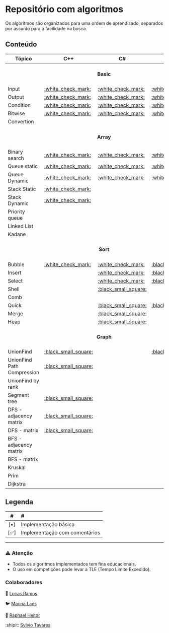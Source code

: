 # Repositório com algoritmos

Os algoritmos são organizados para uma ordem de aprendizado, separados por assunto para a facilidade na busca.


## Conteúdo

<table>
  <thead>
    <tr>
      <th>Tópico</th>
      <th>C++</th>
      <th>C#</th>
      <th>Elixir</th>
    </tr>
  </thead>
  <tbody>
    <tr>
      <td colspan="4">
        <h4 align="center">Basic</h4>
      </td>
    </tr>
    <tr>
      <td>Input</td>
      <td><a href="basic/Input.cpp">:white_check_mark:</a></td>
      <td><a href="basic/Input.cs">:white_check_mark:</a></td>
      <td><a href="basic/Input.ex">:white_check_mark:</a></td>
    </tr>
    <tr>
      <td>Output</td>
      <td><a href="basic/Output.cpp">:white_check_mark:</a></td>
      <td><a href="basic/Output.cs">:white_check_mark:</a></td>
      <td><a href="basic/Output.ex">:white_check_mark:</a></td>
    </tr>
    <tr>
      <td>Condition</td>
      <td><a href="basic/Condition.cpp">:white_check_mark:</a></td>
      <td><a href="basic/Condition.cs">:white_check_mark:</a></td>
      <td><a href="basic/Condition.ex">:white_check_mark:</a></td>
    </tr>
    <tr>
      <td>Bitwise</td>
      <td><a href="basic/Loop.cpp">:white_check_mark:</a></td>
      <td><a href="basic/Loop.cs">:white_check_mark:</a></td>
      <td><a href="basic/Loop.ex">:white_check_mark:</a></td>
    </tr>
    <tr>
      <td>Convertion</td>
      <td></td>
      <td></td>
      <td></td>
    </tr>
    <tr>
      <td colspan="4">
        <h4 align="center">Array</h4>
      </td>
    </tr>
    <tr>
      <td>Binary search</td>
      <td><a href="array/BinarySearch.cpp">:white_check_mark:</a></td>
      <td><a href="array/BinarySearch.cs">:white_check_mark:</a></td>
      <td><a href="array/BinarySearch.ex">:white_check_mark:</a></td>
    </tr>
    <tr>
      <td>Queue static</td>
      <td><a href="array/Queue_Static.cpp">:white_check_mark:</a></td>
      <td><a href="array/Queue_Static.cs">:white_check_mark:</a></td>
      <td><a href="array/Queue_Static.ex">:white_check_mark:</a></td>
    </tr>
    <tr>
      <td>Queue Dynamic</td>
      <td><a href="array/Queue_Dynamic.cpp">:white_check_mark:</a></td>
      <td><a href="array/Queue_Dynamic.cs">:white_check_mark:</a></td>
      <td><a href="array/Queue_Dynamic.ex">:white_check_mark:</a></td>
    </tr>
    <tr>
      <td>Stack Static</td>
      <td><a href="array/Stack_Static.cpp">:white_check_mark:</a></td>
      <td><a href="array/Stack_Static.cs"></a></td>
      <td><a href="array/Stack_Static.ex"></a></td>
    </tr>
    <tr>
      <td>Stack Dynamic</td>
      <td><a href="array/Stack_Dynamic.cpp">:white_check_mark:</a></td>
      <td><a href="array/Stack_Dynamic.cs"></a></td>
      <td><a href="array/Stack_Dynamic.ex"></a></td>
    </tr>
    <tr>
      <td>Priority queue</td>
      <td></td>
      <td></td>
      <td></td>
    </tr>
    <tr>
      <td>Linked List</td>
      <td></td>
      <td></td>
      <td></td>
    </tr>
    <tr>
      <td>Kadane</td>
      <td></td>
      <td></td>
      <td></td>
    </tr>
    <tr>
      <td colspan="4">
        <h4 align="center">Sort</h4>
      </td>
    </tr>
    <tr>
      <td>Bubble</td>
      <td><a href="sort/Bubble.cpp">:white_check_mark:</a></td>
      <td><a href="sort/Bubble.cs">:white_check_mark:</a></td>
      <td><a href="sort/Bubble.ex">:black_small_square:</a></td>
    </tr>
    <tr>
      <td>Insert</td>
      <td></td>
      <td><a href="sort/Insert.cs">:white_check_mark:</a></td>
      <td><a href="sort/Insert.ex">:black_small_square:</a></td>
    </tr>
    <tr>
      <td>Select</td>
      <td></td>
      <td><a href="sort/Insert.cs">:white_check_mark:</a></td>
      <td><a href="sort/Insert.ex">:black_small_square:</a></td>
    </tr>
    <tr>
      <td>Shell</td>
      <td></td>
      <td><a href="sort/Shell.cs">:black_small_square:</a></td>
      <td></td>
    </tr>
    <tr>
      <td>Comb</td>
      <td></td>
      <td></td>
      <td></td>
    </tr>
    <tr>
      <td>Quick</td>
      <td></td>
      <td><a href="sort/Quick.cs">:black_small_square:</a></td>
      <td><a href="sort/Quick.ex">:black_small_square:</a></td>
    </tr>
    <tr>
      <td>Merge</td>
      <td></td>
      <td><a href="sort/Merge.cs">:black_small_square:</a></td>
      <td></td>
    </tr>
    <tr>
      <td>Heap</td>
      <td></td>
      <td><a href="sort/Heap.cs">:black_small_square:</a></td>
      <td></td>
    </tr>
    <tr>
      <td colspan="4">
        <h4 align="center">Graph</h4>
      </td>
    </tr>
    <tr>
      <td>UnionFind</td>
      <td><a href="graph/UnionFind.cpp">:black_small_square:</a></td>
      <td></td>
      <td><a href="graph/UnionFind.ex">:black_small_square:</a></td>
    </tr>
    <tr>
      <td>UnionFind Path Compression</td>
      <td><a href="graph/UnionFind_PathCompression.cpp">:black_small_square:</a></td>
      <td></td>
      <td></td>
    </tr>
    <tr>
      <td>UnionFind by rank</td>
      <td></td>
      <td></td>
      <td></td>
    </tr>
    <tr>
      <td>Segment tree</td>
      <td><a href="graph/Segment_Tree.cpp">:black_small_square:</a></td>
      <td></td>
      <td></td>
    </tr>
    <tr>
      <td>DFS - adjacency matrix</td>
      <td><a href="graph/DFS_Adjacencia.cpp">:black_small_square:</a></td>
      <td></td>
      <td></td>
    </tr>
    <tr>
      <td>DFS - matrix</td>
      <td><a href="graph/DFS_Matriz.cpp">:black_small_square:</a></td>
      <td></td>
      <td></td>
    </tr>
    <tr>
      <td>BFS - adjacency matrix</td>
      <td></td>
      <td></td>
      <td></td>
    </tr>
    <tr>
      <td>BFS - matrix</td>
      <td></td>
      <td></td>
      <td></td>
    </tr>
    <tr>
      <td>Kruskal</td>
      <td></td>
      <td></td>
      <td></td>
    </tr>
    <tr>
      <td>Prim</td>
      <td></td>
      <td></td>
      <td></td>
    </tr>
    <tr>
      <td>Dijkstra</td>
      <td></td>
      <td></td>
      <td></td>
    </tr>
  </tbody>
</table>

## Legenda
| # 										| # 														|
|:-:										|:--														|
|[:black_small_square:]	| Implementação básica					|
|[:white_check_mark:]		|	Implementação com comentários |

____________________
### :warning: Atenção
* Todos os algoritmos implementados tem fins educacionais.
* O uso em competições pode levar a TLE (Tempo Limite Excedido).

### Colaboradores

:moyai: [Lucas Ramos](https://github.com/LucasBRamos)

:bird: [Marina Lans](https://github.com/marinalans)

:koala: [Raphael Heitor](https://github.com/raphaelheitor)

:shipit: [Sylvio Tavares](https://github.com/sylviot)




